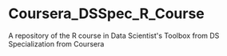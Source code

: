 # Coursera_DSSpec_R_Course
A repository of the R course in Data Scientist's Toolbox from DS Specialization from Coursera
